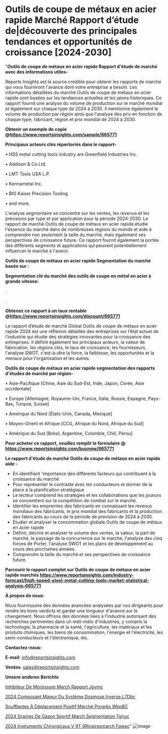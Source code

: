 # Outils de coupe de métaux en acier rapide Marché Rapport d’étude de|découverte des principales tendances et opportunités de croissance [2024-2030]

"<strong>Outils de coupe de métaux en acier rapide Rapport d'étude de marché avec des informations utiles-</strong>

Reports Insights est la source crédible pour obtenir les rapports de marché qui vous fourniront l'avance dont votre entreprise a besoin. Les informations détaillées du marché Outils de coupe de métaux en acier rapide sont basées sur les tendances actuelles et les jalons historiques. Ce rapport fournit une analyse du volume de production sur le marché mondial et également sur chaque type de 2024 à 2030. Il mentionne également le volume de production par région ainsi que l'analyse des prix en fonction de chaque type, fabricant, région et prix mondial de 2024 à 2030.

<strong><b>Obtenir un exemple de copie @</b></strong><a href=https://www.reportsinsights.com/sample/665771><strong><b>https://www.reportsinsights.com/sample/665771</b></strong></a>

<b>Principaux acteurs clés répertoriés dans le rapport-</b>

<b> </b>• HSS metal cutting tools industry are Greenfield Industries Inc.

• Addison & Co.Ltd.

• LMT Tools USA L.P.

• Kennametal Inc.

• BIG Kaiser Precision Tooling

• and more.

L'analyse segmentaire se concentre sur les ventes, les revenus et les prévisions par type et par application pour la période 2024-2030. Le rapport de marché Outils de coupe de métaux en acier rapide étudie l'essence du marché dans de nombreuses régions du monde et aide à comprendre non seulement la taille du marché, mais également ses perspectives de croissance future. Ce rapport fournit également la portée des différents segments et applications qui peuvent potentiellement influencer le marché à l'avenir.

<strong>Outils de coupe de métaux en acier rapide Segmentation du marché basée sur :</strong>

<strong> Segmentation clé du marché des outils de coupe en métal en acier à grande vitesse: </strong>

.

.

<strong><b>Obtenez ce rapport à un taux rentable @</b></strong><a href=https://www.reportsinsights.com/discount/665771><strong><b>https://www.reportsinsights.com/discount/665771</b></strong></a>

Le rapport d’étude de marché Global Outils de coupe de métaux en acier rapide 2024 est une réflexion détaillée des entreprises sur l’état actuel de l’industrie qui étudie des stratégies innovantes pour la croissance des entreprises. Il définit également les principaux acteurs, la valeur de fabrication, les régions clés, le taux de croissance, les fournisseurs, l'analyse SWOT, c'est-à-dire la force, la faiblesse, les opportunités et la menace pour l'organisation et les autres.

<strong>Outils de coupe de métaux en acier rapide segmentation des rapports d'études de marché par région-</strong>

• Asie-Pacifique [Chine, Asie du Sud-Est, Inde, Japon, Corée, Asie occidentale]

• Europe [Allemagne, Royaume-Uni, France, Italie, Russie, Espagne, Pays-Bas, Turquie, Suisse]

• Amérique du Nord [États-Unis, Canada, Mexique]

• Moyen-Orient et Afrique [CCG, Afrique du Nord, Afrique du Sud]

• Amérique du Sud [Brésil, Argentine, Colombie, Chili, Pérou]

<strong>Pour acheter ce rapport, veuillez remplir le formulaire @   <a href=https://www.reportsinsights.com/buynow/665771>https://www.reportsinsights.com/buynow/665771</a></strong>

<strong>Le rapport d'étude de marché Outils de coupe de métaux en acier rapide aide -</strong>
<ul>
  <li>En identifiant 'importance des différents facteurs qui contribuent à la croissance du marché</li>
  <li>Pour représenter le contraste avec les conducteurs et donner de la place à la planification stratégique</li>
  <li>Le lecteur comprend les stratégies et les collaborations que les joueurs se concentrent sur la compétition de combat sur le marché.</li>
  <li>Identifier les empreintes des fabricants en connaissant les revenus mondiaux des fabricants, le prix mondial des fabricants et la production des fabricants au cours de la période de prévision de 2024 à 2030.</li>
  <li>Étudier et analyser la consommation globale Outils de coupe de métaux en acier rapide</li>
  <li>Définir, décrire et analyser le volume des ventes, la valeur, la part de marché, le paysage de la concurrence sur le marché, l'analyse des cinq forces de Porter, l'analyse SWOT et les plans de développement au cours des prochaines années.</li>
  <li>Comprendre la taille du marché et ses perspectives de croissance future.</li>
</ul>

<strong>Parcourir le rapport complet sur Outils de coupe de métaux en acier rapide marchés <a href=https://www.reportsinsights.com/industry-forecast/high-speed-steel-metal-cutting-tools-market-statistical-analysis-665771>https://www.reportsinsights.com/industry-forecast/high-speed-steel-metal-cutting-tools-market-statistical-analysis-665771</a></strong>

<strong>À propos de nous:</strong>

Nous fournissons des données avancées analysées par nos dirigeants pour rendre les bons verdicts et garder une longueur d'avance sur le changement. Nous offrons des données liées à l'industrie autorisant des recherches pertinentes dans un méli-mélo d'industries, y compris la technologie, la pharmacie et la santé, l'agriculture, les matériaux et les produits chimiques, les biens de consommation, l'énergie et l'électricité, les semi-conducteurs et l'électronique, etc.

<strong>Contactez-nous:</strong>

<strong>E-mail:</strong> <a href=mailto:info@reportsinsights.com>info@reportsinsights.com</a>

<strong>Ventes</strong>: <a href=mailto:sales@reportsinsights.com>sales@reportsinsights.com</a>

<strong>Unsere anderen Berichte</strong>

<a href=https://www.linkedin.com/pulse/inhibiteur-de-moisissure-march%C3%A9-rapport-jpvmc/>Inhibiteur De Moisissure March Rapport Jpvmc</a>

<a href=https://www.linkedin.com/pulse/2024-composant-majeur-du-système-dosmose-inverse-l7dbc/>2024 Composant Majeur Du Système Dosmose Inverse L7Dbc</a>

<a href=https://www.linkedin.com/pulse/soufflantes-à-déplacement-positif-marché-progrès-wbp8c/>Soufflantes À Déplacement Positif Marché Progrès Wbp8C</a>

<a href=https://www.linkedin.com/pulse/2024-graines-de-gazon-sportif-march%C3%A9-segmentation-tgnuc/>2024 Graines De Gazon Sportif March Segmentation Tgnuc</a>

<a href=https://www.linkedin.com/pulse/2024-instruments-chirurgicaux-v%C3%A9t%C3%A9rinairesmarch%C3%A9-fawac/>2024 Instruments Chirurgicaux V 9T 9Rinairesmarch Fawac</a>"
![image](https://github.com/daminid12/RImarketdynamics/assets/158430485/f3111c41-b1fa-425a-874b-def745beff41)
